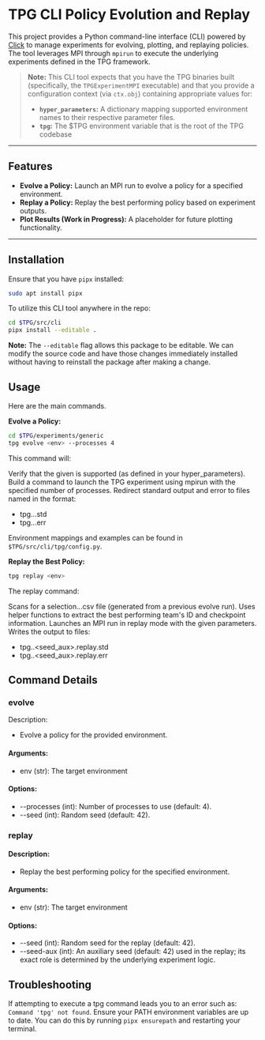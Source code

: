 # TPG CLI Policy Evolution and Replay

This project provides a Python command-line interface (CLI) powered by
[Click](https://click.palletsprojects.com/) to manage experiments for evolving,
plotting, and replaying policies. The tool leverages MPI through `mpirun` to execute
the underlying experiments defined in the TPG framework.

> **Note:** This CLI tool expects that you have the TPG binaries built (specifically,
> the `TPGExperimentMPI` executable) and that you provide a configuration context
> (via `ctx.obj`) containing appropriate values for:
>
> - **`hyper_parameters`:** A dictionary mapping supported environment names to their
>   respective parameter files.
> - **`tpg`:** The $TPG environment variable that is the root of the TPG codebase

---

## Features

- **Evolve a Policy:** Launch an MPI run to evolve a policy for a specified environment.
- **Replay a Policy:** Replay the best performing policy based on experiment outputs.
- **Plot Results (Work in Progress):** A placeholder for future plotting functionality.

---

## Installation

Ensure that you have `pipx` installed:
```bash
sudo apt install pipx
```

To utilize this CLI tool anywhere in the repo:
```bash
cd $TPG/src/cli
pipx install --editable .
```

**Note:** The `--editable` flag allows this package to be editable. We can modify the source code and have those changes immediately installed without having to reinstall the package after making a change.

## Usage

Here are the main commands.

**Evolve a Policy:**
```bash
cd $TPG/experiments/generic
tpg evolve <env> --processes 4
```
This command will:

Verify that the given <env> is supported (as defined in your hyper_parameters).
Build a command to launch the TPG experiment using mpirun with the specified number of processes.
Redirect standard output and error to files named in the format:
- tpg.<seed>.<pid>.std
- tpg.<seed>.<pid>.err

Environment mappings and examples can be found in `$TPG/src/cli/tpg/config.py`.

**Replay the Best Policy:**

```bash
tpg replay <env> 
```
The replay command:

Scans for a selection.*.*.csv file (generated from a previous evolve run).
Uses helper functions to extract the best performing team's ID and checkpoint information.
Launches an MPI run in replay mode with the given parameters.
Writes the output to files:
- tpg.<seed>.<seed_aux>.replay.std
- tpg.<seed>.<seed_aux>.replay.err

## Command Details
### evolve
Description:
- Evolve a policy for the provided environment.

#### Arguments:
- env (str): The target environment
#### Options:
- --processes (int): Number of processes to use (default: 4).
- --seed (int): Random seed (default: 42).

### replay
#### Description:
- Replay the best performing policy for the specified environment.
#### Arguments:
- env (str): The target environment
#### Options:
- --seed (int): Random seed for the replay (default: 42).
- --seed-aux (int): An auxiliary seed (default: 42) used in the replay; its exact role is determined by the underlying experiment logic.

## Troubleshooting
If attempting to execute a tpg command leads you to an error such as: `Command 'tpg' not found`. Ensure your PATH
environment variables are up to date. You can do this by running `pipx ensurepath` and restarting your terminal. 